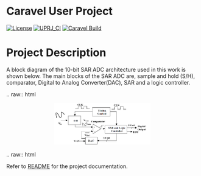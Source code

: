 # Caravel User Project

[![License](https://img.shields.io/badge/License-Apache%202.0-blue.svg)](https://opensource.org/licenses/Apache-2.0) [![UPRJ_CI](https://github.com/efabless/caravel_project_example/actions/workflows/user_project_ci.yml/badge.svg)](https://github.com/efabless/caravel_project_example/actions/workflows/user_project_ci.yml) [![Caravel Build](https://github.com/efabless/caravel_project_example/actions/workflows/caravel_build.yml/badge.svg)](https://github.com/efabless/caravel_project_example/actions/workflows/caravel_build.yml)

# Project Description

A block diagram of the 10-bit SAR ADC architecture used in this work is shown below.
The main blocks of the SAR ADC are, sample and hold (S/H), comparator, Digital to Analog Converter(DAC), SAR and a logic controller. 

.. raw:: html

   <p align="center">
   <img src="/docs/Images/SAR_Block_diagram.png" width="50%" height="50%">
   </p>

.. raw:: html

   </p>





Refer to [README](docs/source/index.rst) for the project documentation. 
